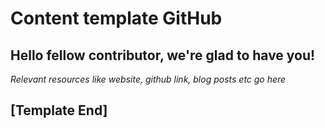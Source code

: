 # Content template GitHub

## Hello fellow contributor, we're glad to have you! 


_Relevant resources like website, github link, blog posts etc go here_

## \[Template End\]

